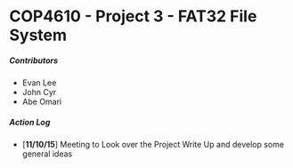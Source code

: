 # COP4610 - Project 3 - FAT32 File System

##### Contributors

* Evan Lee
* John Cyr
* Abe Omari

##### Action Log
* [**11/10/15**] Meeting to Look over the Project Write Up and develop some general ideas

